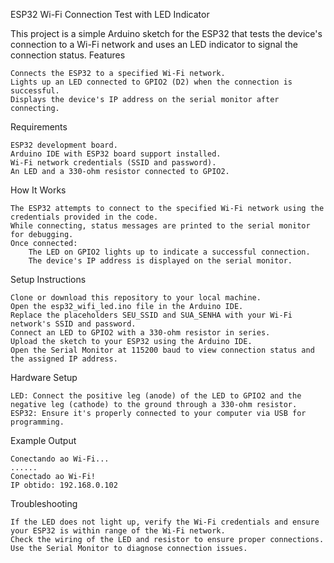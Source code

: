 ESP32 Wi-Fi Connection Test with LED Indicator

This project is a simple Arduino sketch for the ESP32 that tests the device's connection to a Wi-Fi network and uses an LED indicator to signal the connection status.
Features

    Connects the ESP32 to a specified Wi-Fi network.
    Lights up an LED connected to GPIO2 (D2) when the connection is successful.
    Displays the device's IP address on the serial monitor after connecting.

Requirements

    ESP32 development board.
    Arduino IDE with ESP32 board support installed.
    Wi-Fi network credentials (SSID and password).
    An LED and a 330-ohm resistor connected to GPIO2.

How It Works

    The ESP32 attempts to connect to the specified Wi-Fi network using the credentials provided in the code.
    While connecting, status messages are printed to the serial monitor for debugging.
    Once connected:
        The LED on GPIO2 lights up to indicate a successful connection.
        The device's IP address is displayed on the serial monitor.

Setup Instructions

    Clone or download this repository to your local machine.
    Open the esp32_wifi_led.ino file in the Arduino IDE.
    Replace the placeholders SEU_SSID and SUA_SENHA with your Wi-Fi network's SSID and password.
    Connect an LED to GPIO2 with a 330-ohm resistor in series.
    Upload the sketch to your ESP32 using the Arduino IDE.
    Open the Serial Monitor at 115200 baud to view connection status and the assigned IP address.

Hardware Setup

    LED: Connect the positive leg (anode) of the LED to GPIO2 and the negative leg (cathode) to the ground through a 330-ohm resistor.
    ESP32: Ensure it's properly connected to your computer via USB for programming.

Example Output

    Conectando ao Wi-Fi...
    ......
    Conectado ao Wi-Fi!
    IP obtido: 192.168.0.102

Troubleshooting

    If the LED does not light up, verify the Wi-Fi credentials and ensure your ESP32 is within range of the Wi-Fi network.
    Check the wiring of the LED and resistor to ensure proper connections.
    Use the Serial Monitor to diagnose connection issues.
